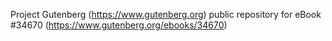 Project Gutenberg (https://www.gutenberg.org) public repository for eBook #34670 (https://www.gutenberg.org/ebooks/34670)
